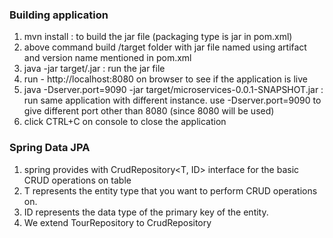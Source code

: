 

### Building application
1. mvn install : to build the jar file (packaging type is jar in pom.xml)
2. above command build /target folder with jar file named using artifact and version name mentioned in pom.xml
3. java -jar target/<jar-name>.jar : run the jar file
4. run - http://localhost:8080 on browser to see if the application is live
5. java -Dserver.port=9090 -jar target/microservices-0.0.1-SNAPSHOT.jar : run same application with different instance. 
    use -Dserver.port=9090 to give different port other than 8080 (since 8080 will be used)
6. click CTRL+C on console to close the application


### Spring Data JPA
1. spring provides with CrudRepository<T, ID> interface for the basic CRUD operations on table
2. T represents the entity type that you want to perform CRUD operations on.
3. ID represents the data type of the primary key of the entity.
4. We extend TourRepository to CrudRepository

